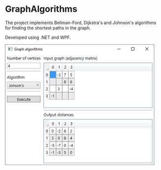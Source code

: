 # GraphAlgorithms

The project implements Bellman-Ford, Dijkstra's and Johnson's algorithms for finding the shortest paths in the graph.

Developed using .NET and WPF.

![alt text](https://github.com/MadVlad1715/GraphAlgorithms/blob/main/preview.png?raw=true)